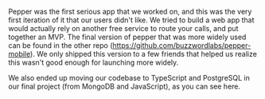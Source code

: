 Pepper was the first serious app that we worked on, and this was the very first iteration of it that our users didn't like. We tried to build a web app that would actually rely on another free service to route your calls, and put together an MVP. The final version of pepper that was more widely used can be found in the other repo (https://github.com/buzzwordlabs/pepper-mobile). We only shipped this version to a few friends that helped us realize this wasn't good enough for launching more widely.

We also ended up moving our codebase to TypeScript and PostgreSQL in our final project (from MongoDB and JavaScript), as you can see here.
